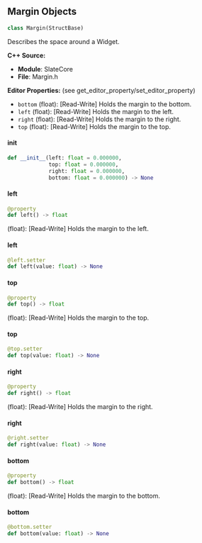 ## Margin Objects

```python
class Margin(StructBase)
```

Describes the space around a Widget.

**C++ Source:**

- **Module**: SlateCore
- **File**: Margin.h

**Editor Properties:** (see get_editor_property/set_editor_property)

- ``bottom`` (float):  [Read-Write] Holds the margin to the bottom.
- ``left`` (float):  [Read-Write] Holds the margin to the left.
- ``right`` (float):  [Read-Write] Holds the margin to the right.
- ``top`` (float):  [Read-Write] Holds the margin to the top.

<a id="unreal.Margin.__init__"></a>

#### __init__

```python
def __init__(left: float = 0.000000,
             top: float = 0.000000,
             right: float = 0.000000,
             bottom: float = 0.000000) -> None
```

<a id="unreal.Margin.left"></a>

#### left

```python
@property
def left() -> float
```

(float):  [Read-Write] Holds the margin to the left.

<a id="unreal.Margin.left"></a>

#### left

```python
@left.setter
def left(value: float) -> None
```

<a id="unreal.Margin.top"></a>

#### top

```python
@property
def top() -> float
```

(float):  [Read-Write] Holds the margin to the top.

<a id="unreal.Margin.top"></a>

#### top

```python
@top.setter
def top(value: float) -> None
```

<a id="unreal.Margin.right"></a>

#### right

```python
@property
def right() -> float
```

(float):  [Read-Write] Holds the margin to the right.

<a id="unreal.Margin.right"></a>

#### right

```python
@right.setter
def right(value: float) -> None
```

<a id="unreal.Margin.bottom"></a>

#### bottom

```python
@property
def bottom() -> float
```

(float):  [Read-Write] Holds the margin to the bottom.

<a id="unreal.Margin.bottom"></a>

#### bottom

```python
@bottom.setter
def bottom(value: float) -> None
```

<a id="unreal.DeprecateSlateVector2D"></a>